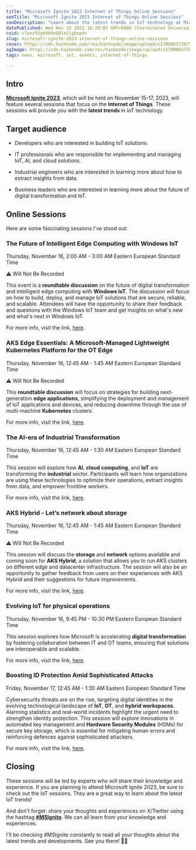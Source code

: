 ```yaml
---
title: "Microsoft Ignite 2023 Internet of Things Online Sessions"
seoTitle: "Microsoft Ignite 2023 Internet of Things Online Sessions"
seoDescription: "Learn about the latest trends in IoT technology at Microsoft Ignite 2023. This blog post provides an overview of the IoT sessions at the event."
datePublished: Wed Nov 15 2023 16:29:07 GMT+0000 (Coordinated Universal Time)
cuid: clozz92gk000e08le1lybcpdv
slug: microsoft-ignite-2023-internet-of-things-online-sessions
cover: https://cdn.hashnode.com/res/hashnode/image/upload/v1700065720758/1a983557-8aa9-4ea3-9138-050a5ac7971f.png
ogImage: https://cdn.hashnode.com/res/hashnode/image/upload/v1700065739937/e09268d4-188d-4f91-9c4f-7bc911e584a9.png
tags: news, microsoft, iot, events, internet-of-things

---
```


## Intro

[**Microsoft Ignite 2023**](https://ignite.microsoft.com/en-US/home/?wt.mc_id=studentamb_3012), which will be held on November 15-17, 2023, will feature several sessions that focus on the **Internet of Things**. These sessions will provide you with the **latest trends** in IoT technology.

## **Target audience**

* Developers who are interested in building IoT solutions.
    
* IT professionals who are responsible for implementing and managing IoT, AI, and cloud solutions.
    
* Industrial engineers who are interested in learning more about how to extract insights from data.
    
* Business leaders who are interested in learning more about the future of digital transformation and IoT.
    

## Online Sessions

Here are some fascinating sessions I've stood out:

### The Future of Intelligent Edge Computing with Windows IoT

Thursday, November 16, 2:00 AM - 3:00 AM Eastern European Standard Time

⚠️ Will Not Be Recorded

This event is a **roundtable discussion** on the future of digital transformation and intelligent edge computing with **Windows IoT**. The discussion will focus on how to build, deploy, and manage IoT solutions that are secure, reliable, and scalable. Attendees will have the opportunity to share their feedback and questions with the Windows IoT team and get insights on what's new and what's next in Windows IoT.

For more info, visit the link, [here](https://ignite.microsoft.com/en-US/sessions/bc209e13-d3a1-48f8-a73d-011994e058de/?wt.mc_id=studentamb_3012).

### AKS Edge Essentials: A Microsoft-Managed Lightweight Kubernetes Platform for the OT Edge

Thursday, November 16, 12:45 AM - 1:45 AM Eastern European Standard Time

⚠️ Will Not Be Recorded

This **roundtable discussion** will focus on strategies for building next-generation **edge applications**, simplifying the deployment and management of IoT applications and devices, and reducing downtime through the use of multi-machine **Kubernetes** clusters.

For more info, visit the link, [here](https://ignite.microsoft.com/en-US/sessions/891baa4e-5d2b-4f16-93c6-b93a87562587/?wt.mc_id=studentamb_3012).

### The AI-era of Industrial Transformation

Thursday, November 16, 12:45 AM - 1:30 AM Eastern European Standard Time

This session will explore how **AI**, **cloud computing**, and **IoT** are transforming the **industrial** sector. Participants will learn how organizations are using these technologies to optimize their operations, extract insights from data, and empower frontline workers.

For more info, visit the link, [here](https://ignite.microsoft.com/en-US/sessions/855f83ff-e464-4664-80f0-2e067653f604/?wt.mc_id=studentamb_3012).

### AKS Hybrid - Let’s network about storage

Thursday, November 16, 12:45 AM - 1:45 AM Eastern European Standard Time

⚠️ Will Not Be Recorded

This session will discuss the **storage** and **network** options available and coming soon for **AKS Hybrid**, a solution that allows you to run AKS clusters on different edge and datacenter infrastructure. The session will also be an opportunity to gather feedback from users on their experiences with AKS Hybrid and their suggestions for future improvements.

For more info, visit the link, [here](https://ignite.microsoft.com/en-US/sessions/583da73c-f378-465b-8288-d02546f6923c/?wt.mc_id=studentamb_3012).

### Evolving IoT for physical operations

Thursday, November 16, 9:45 PM - 10:30 PM Eastern European Standard Time

This session explores how Microsoft is accelerating **digital transformation** by fostering collaboration between IT and OT teams, ensuring that solutions are interoperable and scalable.

For more info, visit the link, [here](https://ignite.microsoft.com/en-US/sessions/c2ac7e4b-e2a2-4af6-a9fb-03c55b93b079/?wt.mc_id=studentamb_3012).

### Boosting ID Protection Amid Sophisticated Attacks

Friday, November 17, 12:45 AM - 1:30 AM Eastern European Standard Time

Cybersecurity threats are on the rise, targeting digital identities in the evolving technological landscape of **IoT**, **OT**, and **hybrid workspaces**. Alarming statistics and real-world incidents highlight the urgent need to strengthen identity protection. This session will explore innovations in automated key management and **Hardware Security Modules** (HSMs) for secure key storage, which is essential for mitigating human errors and reinforcing defences against sophisticated attackers.

For more info, visit the link, [here](https://ignite.microsoft.com/en-US/sessions/fd3f2531-2b3a-4fbe-b0aa-0a46cccb0a3a/?wt.mc_id=studentamb_3012).

## Closing

These sessions will be led by experts who will share their knowledge and experience. If you are planning to attend Microsoft Ignite 2023, be sure to check out the IoT sessions. They are a great way to learn about the latest IoT trends!

And don't forget: share your thoughts and experiences on X/Twitter using the hashtag [**#MSIgnite**](https://twitter.com/hashtag/MSIgnite?src=hashtag_click). We can all learn from your knowledge and experiences.

I'll be checking #MSIgnite constantly to read all your thoughts about the latest trends and developments. See you there! 👋👋